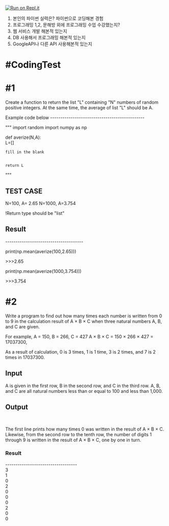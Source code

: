 [![Run on Repl.it](https://repl.it/badge/github/youpeterabb1t/codingtest)](https://repl.it/github/youpeterabb1t/codingtest)
1. 본인의 파이썬 실력은? 파이썬으로 코딩해본 경험
2. 프로그래밍 1,2, 문해방 외에 프로그래밍 수업 수강했는지?
3. 웹 서비스 개발 해본적 있는지
4. DB 사용해서 프로그래밍 해본적 있는지
5. GoogleAPI나 다른 API 사용해본적 있는지


<H1>#CodingTest</H1>

<H1>#1</H1>
<p>Create a function to return the list "L" containing "N" numbers of random positive integers. 
At the same time, the average of list "L" should be A.
</p>
Example code below
----------------------------------------------
<p>
"""
import random
import numpy as np

def averize(N,A):<br>
	L=[]<br>
	

	fill in the blank


	return L
"""


<H2>TEST CASE</h2>
N=100, A= 2.65
N=1000, A=3.754

!Return type should be "list"
</p>
<h2>Result</h2>
--------------------------------------
<p>print(np.mean(averize(100,2.65)))</p>
>>>2.65
<p>print(np.mean(averize(1000,3.754)))</p>
>>>3.754


<H1>#2</H1>
<p>
Write a program to find out how many times each number is written from 0 to 9 in the calculation result of A × B × C 
when three natural numbers A, B, and C are given.

For example, A = 150, B = 266, C = 427
A × B × C = 150 × 266 × 427 = 17037300,

As a result of calculation, 0 is 3 times, 1 is 1 time, 3 is 2 times, and 7 is 2 times in 17037300.
</p>
<H2>Input</H2>
A is given in the first row, B in the second row, and C in the third row. A, B, and C are all natural numbers less than or equal to 100 and less than 1,000.

<H2>Output</H2></br>
<p>
The first line prints how many times 0 was written in the result of A × B × C. Likewise, from the second row to the tenth row, the number of digits 1 through 9 is written in the result of A × B × C, one by one in turn.</p>
<H3>Result</H3>
-----------------------------------</br>
3</br>
1</br>
0</br>
2</br>
0</br>
0</br>
0</br>
2</br>
0</br>
0</br>
